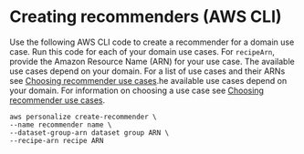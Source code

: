 # Creating recommenders \(AWS CLI\)<a name="creating-recommenders-cli"></a>

 Use the following AWS CLI code to create a recommender for a domain use case\. Run this code for each of your domain use cases\. For `recipeArn`, provide the Amazon Resource Name \(ARN\) for your use case\. The available use cases depend on your domain\. For a list of use cases and their ARNs see [Choosing recommender use cases](domain-use-cases.md)\.he available use cases depend on your domain\. For information on choosing a use case see [Choosing recommender use cases](domain-use-cases.md)\. 

```
aws personalize create-recommender \
--name recommender name \
--dataset-group-arn dataset group ARN \
--recipe-arn recipe ARN
```